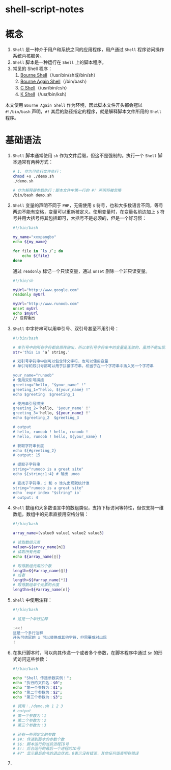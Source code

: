 # shell-script-notes

# 概念

1. `Shell` 是一种介于用户和系统之间的应用程序，用户通过 `Shell` 程序访问操作系统内核服务。
2. `Shell` 脚本是一种运行在 `Shell` 上的脚本程序。
3. 常见的 Shell 程序：
    1. [Bourne Shell](https://www.wikipedia.org/wiki/Bourne_shell)（/usr/bin/sh或/bin/sh）
    2. [Bourne Again Shell](https://en.wikipedia.org/wiki/Bash)（/bin/bash）
    3. [C Shell](https://en.wikipedia.org/wiki/C_shell)（/usr/bin/csh）
    4. [K Shell](https://en.wikipedia.org/wiki/KornShell)（/usr/bin/ksh）

本文使用 `Bourne Again Shell` 作为环境，因此脚本文件开头都会冠以 `#!/bin/bash` 声明，`#!` 其后的路径指定的程序，就是解释脚本文件所用的 `Shell` 程序。

# 基础语法

1. `Shell` 脚本通常使用 `sh` 作为文件后缀，但这不是强制的。执行一个 `Shell` 脚本通常有两种方式：
    ```bash
    # 1. 作为可执行文件执行：
    chmod +x ./demo.sh
    ./demo.sh

    # 作为解释器参数执行：脚本文件中第一行的 #! 声明将被忽略
    /bin/bash demo.sh
    ```

2. `Shell` 变量的声明不同于 `PHP`，无需使用 `$` 符号，也和大多数语言不同，等号两边不能有空格，变量可以重新被定义。使用变量时，在变量名前边加上 `$` 符号并用大括号将其包括即可，大括号不是必须的，但是一个好习惯：
    ```bash
    #!/bin/bash

    my_name="xxxpangbo"
    echo ${my_name}

    for file in `ls /`; do
	    echo ${file}
    done
    ```

    通过 `readonly` 标记一个只读变量，通过 `unset` 删除一个非只读变量。
    ```bash
    #!/bin/sh

    myUrl="http://www.google.com"
    readonly myUrl

    myUrl="http://www.runoob.com"
    unset myUrl
    echo $myUrl
    // 没有输出
    ```

3. `Shell` 中字符串可以用单引号、双引号甚至不用引号：
    ```bash
    #!/bin/bash

    # 单引号中的所有字符都会原样输出，所以单引号字符串中的变量是无效的，虽然不能出现单个引号，用转移字符也不行，但是可以成对出现单引号：
    str='this is 'a’ string.'

    # 双引号字符串中则可以包含转义字符，也可以使用变量
    # 单引号和双引号都可以用于拼接字符串，相当于在一个字符串中插入另一个字符串
    
    your_name="runoob"
    # 使用双引号拼接
    greeting="hello, "$your_name" !"
    greeting_1="hello, ${your_name} !"
    echo $greeting  $greeting_1

    # 使用单引号拼接
    greeting_2='hello, '$your_name' !'
    greeting_3='hello, ${your_name} !'
    echo $greeting_2  $greeting_3

    # output
    # hello, runoob ! hello, runoob !
    # hello, runoob ! hello, ${your_name} !

    # 获取字符串长度
    echo ${#greeting_2}
    # output: 15

    # 提取子字符串
    string="runoob is a great site"
    echo ${string:1:4} # 输出 unoo

    # 查找子字符串，i 和 o 谁先出现就统计谁
    string="runoob is a great site"
    echo `expr index "$string" io`  
    # output: 4
    ```

4. `Shell` 数组和大多数语言中的数组类似，支持下标访问等特性，但仅支持一维数组，数组中的元素直接用空格分隔：
    ```bash
    #!/bin/bash

    array_name=(value0 value1 value2 value3)

    # 读取数组元素
    valuen=${array_name[n]}
    # 读取所有元素
    echo ${array_name[@]}
    
    # 取得数组元素的个数
    length=${#array_name[@]}
    # 或者
    length=${#array_name[*]}
    # 取得数组单个元素的长度
    lengthn=${#array_name[n]}
    ```

5. `Shell` 中使用注释：
    ```bash
    #!/bin/bash

    # 这是一个单行注释

    :<<！
    这是一个多行注释
    开头可结尾的 x 可以替换成其他字符，但需要成对出现
    ！
    ```

6. 在执行脚本时，可以向其传递一个或者多个参数，在脚本程序中通过 `$n` 的形式访问这些参数：
    ```bash
    #!/bin/bash

    echo "Shell 传递参数实例！";
    echo "执行的文件名：$0";
    echo "第一个参数为：$1";
    echo "第二个参数为：$2";
    echo "第三个参数为：$3";

    # 调用：./demo.sh 1 2 3
    # output
    # 第一个参数为：1
    # 第二个参数为：2
    # 第三个参数为：3

    # 还有一些预定义的参数
    # $#: 传递到脚本的参数个数
    # $$: 脚本运行的当前进程ID号
    # $!: 后台运行的最后一个进程的ID号
    # #?" 显示最后命令的退出状态。0表示没有错误，其他任何值表明有错误
    ```

7. 